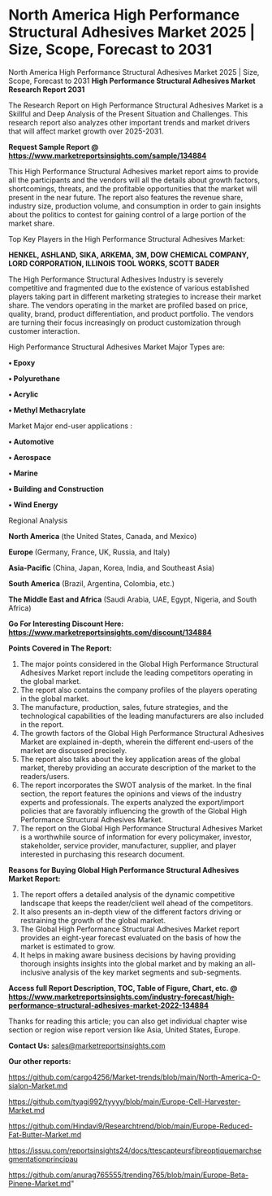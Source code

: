 # North America High Performance Structural Adhesives Market 2025 | Size, Scope, Forecast to 2031
North America High Performance Structural Adhesives Market 2025 | Size, Scope, Forecast to 2031
<strong>High Performance Structural Adhesives Market Research Report 2031</strong>

The Research Report on High Performance Structural Adhesives Market is a Skillful and Deep Analysis of the Present Situation and Challenges. This research report also analyzes other important trends and market drivers that will affect market growth over 2025-2031.

<strong>Request Sample Report @ <a href=https://www.marketreportsinsights.com/sample/134884>https://www.marketreportsinsights.com/sample/134884</a></strong>

This High Performance Structural Adhesives market report aims to provide all the participants and the vendors will all the details about growth factors, shortcomings, threats, and the profitable opportunities that the market will present in the near future. The report also features the revenue share, industry size, production volume, and consumption in order to gain insights about the politics to contest for gaining control of a large portion of the market share.

Top Key Players in the High Performance Structural Adhesives Market:

<strong>HENKEL, ASHLAND, SIKA, ARKEMA, 3M, DOW CHEMICAL COMPANY, LORD CORPORATION, ILLINOIS TOOL WORKS, SCOTT BADER</strong>

The High Performance Structural Adhesives Industry is severely competitive and fragmented due to the existence of various established players taking part in different marketing strategies to increase their market share. The vendors operating in the market are profiled based on price, quality, brand, product differentiation, and product portfolio. The vendors are turning their focus increasingly on product customization through customer interaction.

High Performance Structural Adhesives Market Major Types are:

<strong>• Epoxy

• Polyurethane

• Acrylic

• Methyl Methacrylate</strong>

Market Major end-user applications :

<strong>• Automotive

• Aerospace

• Marine

• Building and Construction

• Wind Energy</strong>

Regional Analysis

</u><strong><b>North America</b></strong> (the United States, Canada, and Mexico)

<strong><b>Europe </b></strong>(Germany, France, UK, Russia, and Italy)

<strong><b>Asia-Pacific</b></strong> (China, Japan, Korea, India, and Southeast Asia)

<strong><b>South America</b></strong> (Brazil, Argentina, Colombia, etc.)

<strong><b>The Middle East and Africa</b></strong> (Saudi Arabia, UAE, Egypt, Nigeria, and South Africa)

<strong>Go For Interesting Discount Here: <a href=https://www.marketreportsinsights.com/discount/134884>https://www.marketreportsinsights.com/discount/134884</a></strong>

<strong>Points Covered in The Report:</strong>
<ol>
  <li>The major points considered in the Global High Performance Structural Adhesives Market report include the leading competitors operating in the global market.</li>
  <li>The report also contains the company profiles of the players operating in the global market.</li>
  <li>The manufacture, production, sales, future strategies, and the technological capabilities of the leading manufacturers are also included in the report.</li>
  <li>The growth factors of the Global High Performance Structural Adhesives Market are explained in-depth, wherein the different end-users of the market are discussed precisely.</li>
  <li>The report also talks about the key application areas of the global market, thereby providing an accurate description of the market to the readers/users.</li>
  <li>The report incorporates the SWOT analysis of the market. In the final section, the report features the opinions and views of the industry experts and professionals. The experts analyzed the export/import policies that are favorably influencing the growth of the Global High Performance Structural Adhesives Market.</li>
  <li>The report on the Global High Performance Structural Adhesives Market is a worthwhile source of information for every policymaker, investor, stakeholder, service provider, manufacturer, supplier, and player interested in purchasing this research document.</li>
</ol>
<strong>Reasons for Buying Global High Performance Structural Adhesives Market Report:</strong>

<ol>
  <li>The report offers a detailed analysis of the dynamic competitive landscape that keeps the reader/client well ahead of the competitors.</li>
  <li>It also presents an in-depth view of the different factors driving or restraining the growth of the global market.</li>
  <li>The Global High Performance Structural Adhesives Market report provides an eight-year forecast evaluated on the basis of how the market is estimated to grow.</li>
  <li>It helps in making aware business decisions by having providing thorough insights insights into the global market and by making an all-inclusive analysis of the key market segments and sub-segments.</li>
</ol>
<strong>Access full Report Description, TOC, Table of Figure, Chart, etc. @ <a href=https://www.marketreportsinsights.com/industry-forecast/high-performance-structural-adhesives-market-2022-134884>https://www.marketreportsinsights.com/industry-forecast/high-performance-structural-adhesives-market-2022-134884</a></strong>


Thanks for reading this article; you can also get individual chapter wise section or region wise report version like Asia, United States, Europe.

<strong>Contact Us:</strong>
sales@marketreportsinsights.com

<strong>Our other reports:</strong>

<a href=https://github.com/cargo4256/Market-trends/blob/main/North-America-O-sialon-Market.md>https://github.com/cargo4256/Market-trends/blob/main/North-America-O-sialon-Market.md</a>

<a href=https://github.com/tyagi992/tyyyy/blob/main/Europe-Cell-Harvester-Market.md>https://github.com/tyagi992/tyyyy/blob/main/Europe-Cell-Harvester-Market.md</a>

<a href=https://github.com/Hindavi9/Researchtrend/blob/main/Europe-Reduced-Fat-Butter-Market.md>https://github.com/Hindavi9/Researchtrend/blob/main/Europe-Reduced-Fat-Butter-Market.md</a>

<a href=https://issuu.com/reportsinsights24/docs/ttescapteursfibreoptiquemarchsegmentationprincipau>https://issuu.com/reportsinsights24/docs/ttescapteursfibreoptiquemarchsegmentationprincipau</a>

<a href=https://github.com/anurag765555/trending765/blob/main/Europe-Beta-Pinene-Market.md>https://github.com/anurag765555/trending765/blob/main/Europe-Beta-Pinene-Market.md</a>"
